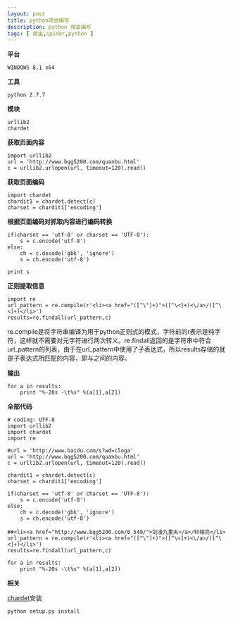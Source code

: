 ```yaml
---
layout: post
title: python爬虫编写
description: python 爬虫编写
tags: [ 爬虫,spider,python ]
---
```

**平台**

	WINDOWS 8.1 x64

**工具**

	python 2.7.7

**模块**

	urllib2
	chardet

**获取页面内容**

	import urllib2
	url = 'http://www.bqg5200.com/quanbu.html'
	c = urllib2.urlopen(url, timeout=120).read()

**获取页面编码**

	import chardet
	chardit1 = chardet.detect(c)
	charset = chardit1['encoding']

**根据页面编码对抓取内容进行编码转换**

	if(charset == 'utf-8' or charset == 'UTF-8'):
		s = c.encode('utf-8')
	else:
		ch = c.decode('gbk', 'ignore')
		s = ch.encode('utf-8')
	
	print s

**正则提取信息**
	
	import re
	url_pattern = re.compile(r'<li><a href="([^\"]+)">([^\<]+)<\/a>/([^\<]+)</li>')
	results=re.findall(url_pattern,c)

re.compile是将字符串编译为用于python正则式的模式，字符前的r表示是纯字符，这样就不需要对元字符进行两次转义。re.findall返回的是字符串中符合url_pattern的列表，由于在url_pattern中使用了子表达式，所以results存储的就是子表达式所匹配的内容，即<span>与</span>之间的内容。

**输出**

	for a in results:
		print "%-20s -\t%s" %(a[1],a[2])

**全部代码**

	# coding: UTF-8
	import urllib2
	import chardet
	import re

	#url = 'http://www.baidu.com/s?wd=cloga'
	url = 'http://www.bqg5200.com/quanbu.html'
	c = urllib2.urlopen(url, timeout=120).read()

	chardit1 = chardet.detect(c)
	charset = chardit1['encoding']

	if(charset == 'utf-8' or charset == 'UTF-8'):
		s = c.encode('utf-8')
	else:
		ch = c.decode('gbk', 'ignore')
		s = ch.encode('utf-8')

	##<li><a href="http://www.bqg5200.com/0_549/">剑凌九重天</a>/轩辕亮</li>
	url_pattern = re.compile(r'<li><a href="([^\"]+)">([^\<]+)<\/a>/([^\<]+)</li>')
	results=re.findall(url_pattern,c)

	for a in results:
		print "%-20s -\t%s" %(a[1],a[2])

**相关**

[chardet]安装
	
	python setup.py install

[chardet]:https://pypi.python.org/pypi/chardet
